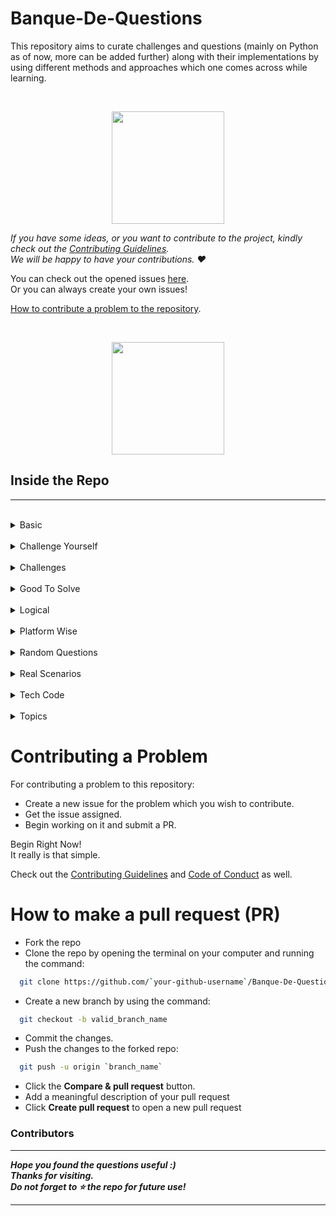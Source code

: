 # Banque-De-Questions

This repository aims to curate challenges and questions (mainly on Python as of now, more can be added further) along with their implementations by using different methods and approaches which one comes across while learning.

<br>

<p align=center>
  <img src="https://www.kindpng.com/picc/m/260-2606177_clipboard-clipart-restaurant-writing-a-note-clipart-hd.png" height=180 widht=180>
</p>


_If you have some ideas, or you want to contribute to the project, kindly check out the [Contributing Guidelines](./CONTRIBUTING.md)._
<br> _We will be happy to have your contributions. :heart:_

You can check out the opened issues [here](https://github.com/noviicee/Banque-De-Questions/issues).
<br>Or you can always create your own issues!

[How to contribute a problem to the repository](#contributing-a-problem).

<br>

<p align=center>
  <img src="https://dentistry.co.uk/wp-content/uploads/2019/02/Puzzle_1022439421-600x400.jpg" height=180 widht=180>
</p>

## Inside the Repo
-----------------
<br>

<details>
<summary>Basic</summary>
<br>
will add..
</details>

<br>

<details>
<summary>Challenge Yourself</summary>
<br>
will add..
</details>

<br>

<details>
<summary>Challenges</summary>
<br>
will add..
</details>

<br>

<details>
<summary>Good To Solve</summary>
<br>
will add..
</details>

<br>

<details>
<summary>Logical</summary>
<br>
will add..
</details>

<br>

<details>
<summary>Platform Wise</summary>
<br>
will add..
</details>

<br>

<details>
<summary>Random Questions</summary>
<br>
will add..
</details>

<br>

<details>
<summary>Real Scenarios</summary>
<br>
will add..
</details>

<br>

<details>
<summary>Tech Code</summary>
<br>
will add..
</details>

<br>

<details>
<summary>Topics</summary>
<br>
will add..
</details>


<!--
| S.No | Topics                    |
|------|---------------------------|
| 1    | Basic                     |
| 2    | Challenge Yourself        |
| 3    | Challenges                |
| 4    | Good To Solve             |
| 5    | Logical                   |
| 6    | Platform-Wise             |
| 7    | Random Questions          |
| 8    | Real Scenarios            |
| 9    | Tech Code                 |
| 10   | Topics                    |
| 11   |                           |
| 12   |                           |
| 13   |                           |
| 14   |                           |
| 15   |                           |
-->

# Contributing a Problem

For contributing a problem to this repository:

* Create a new issue for the problem which you wish to contribute.
* Get the issue assigned.
* Begin working on it and submit a PR.

Begin Right Now!
<br>It really is that simple.

Check out the [Contributing Guidelines](https://github.com/noviicee/Banque-De-Questions/blob/main/CONTRIBUTING.md) and [Code of Conduct](https://github.com/noviicee/Banque-De-Questions/blob/main/CODE_OF_CONDUCT.md) as well. 

# How to make a pull request (PR)

* Fork the repo
* Clone the repo by opening the terminal on your computer and running the command:
```bash
  git clone https://github.com/`your-github-username`/Banque-De-Questions.git
```
* Create a new branch by using the command:
```bash
  git checkout -b valid_branch_name
```
* Commit the changes.
* Push the changes to the forked repo:
```bash
  git push -u origin `branch_name`
```
* Click the **Compare & pull request** button.
* Add a meaningful description of your pull request
* Click **Create pull request** to open a new pull request

### Contributors
------------------------------
**_Hope you found the questions useful :)_
<br>_Thanks for visiting._
<br> _Do not forget to :star: the repo for future use!_**

-------------------------------
